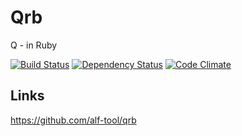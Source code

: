 # Qrb

Q - in Ruby

[![Build Status](https://travis-ci.org/alf-tool/qrb.png)](https://travis-ci.org/alf-tool/qrb)
[![Dependency Status](https://gemnasium.com/alf-tool/qrb.png)](https://gemnasium.com/alf-tool/qrb)
[![Code Climate](https://codeclimate.com/github/alf-tool/qrb.png)](https://codeclimate.com/github/alf-tool/qrb)

## Links

https://github.com/alf-tool/qrb
